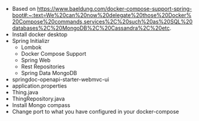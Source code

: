 - Based on https://www.baeldung.com/docker-compose-support-spring-boot#:~:text=We%20can%20now%20delegate%20those%20Docker%20Compose%20commands,services%2C%20such%20as%20SQL%20databases%2C%20MongoDB%2C%20Cassandra%2C%20etc.
- Install docker desktop
- Spring Initializr
  - Lombok
  - Docker Compose Support
  - Spring Web
  - Rest Repositories
  - Spring Data MongoDB
- springdoc-openapi-starter-webmvc-ui
- application.properties
- Thing.java
- ThingRepository.java
- Install Mongo compass
- Change port to what you have configured in your docker-compose